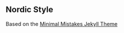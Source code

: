 ## Nordic Style

Based on the [Minimal Mistakes Jekyll Theme](https://mmistakes.github.io/minimal-mistakes/)
